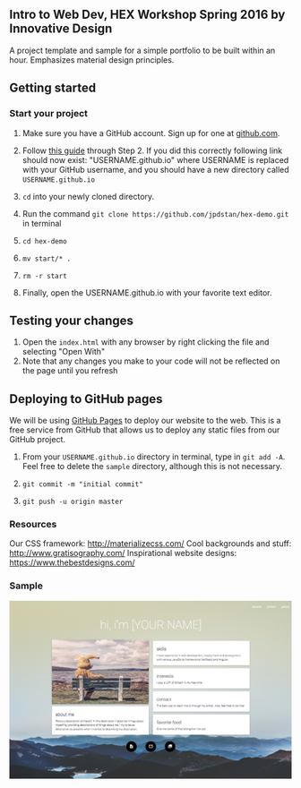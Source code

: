 ## Intro to Web Dev, HEX Workshop Spring 2016 by Innovative Design

A project template and sample for a simple portfolio to be built within an hour. Emphasizes material design principles.

## Getting started

<!-- ### Set up your testing environment (Mac/Linux)
1. Install `npm`, [a JavaScript package manager.](https://github.com/npm/npm). Use the following command in your terminal `curl -L https://www.npmjs.com/install.sh | sh`

2. After you install `npm`, paste this command into terminal: `npm install -g serve`. This downloads the package `serve`, a simple JavaScript package for simulating a static server on your machine. -->

### Start your project

1. Make sure you have a GitHub account. Sign up for one at [github.com](http://github.com).

2. Follow [this guide](https://pages.github.com/) through Step 2. If you did this correctly following link should now exist: "USERNAME.github.io" where USERNAME is replaced with your GitHub username, and you should have a new directory called `USERNAME.github.io`

3. `cd` into your newly cloned directory. 

4. Run the command `git clone https://github.com/jpdstan/hex-demo.git` in terminal

5. `cd hex-demo`

6. `mv start/* .`

7. `rm -r start`

8. Finally, open the USERNAME.github.io with your favorite text editor. 

## Testing your changes
1. Open the `index.html` with any browser by right clicking the file and selecting "Open With"
2. Note that any changes you make to your code will not be reflected on the page until you refresh

## Deploying to GitHub pages
We will be using [GitHub Pages](https://pages.github.com/) to deploy our website to the web. This is a free service from GitHub that allows us to deploy any static files from our GitHub project. 

1. From your `USERNAME.github.io` directory in terminal, type in `git add -A`. Feel free to delete the `sample` directory, although this is not necessary. 

2. `git commit -m "initial commit"`

3. `git push -u origin master`

### Resources

Our CSS framework: http://materializecss.com/
Cool backgrounds and stuff: http://www.gratisography.com/
Inspirational website designs: https://www.thebestdesigns.com/

### Sample

![this sucks](/sample/images/sample.png)

